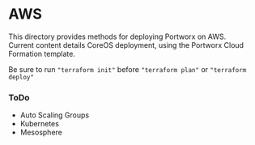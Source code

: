 # AWS
This directory provides methods for deploying Portworx on AWS.   
Current content details CoreOS deployment, using the Portworx Cloud Formation template.

Be sure to run `"terraform init"` before `"terraform plan"` or `"terraform deploy"`

### ToDo
* Auto Scaling Groups
* Kubernetes
* Mesosphere
